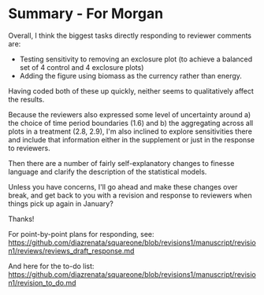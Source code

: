 # Summary - For Morgan

Overall, I think the biggest tasks directly responding to reviewer comments are:

- Testing sensitivity to removing an exclosure plot (to achieve a balanced set of 4 control and 4 exclosure plots)
- Adding the figure using biomass as the currency rather than energy.

Having coded both of these up quickly, neither seems to qualitatively affect the results.

Because the reviewers also expressed some level of uncertainty around a) the choice of time period boundaries (1.6) and b) the aggregating across all plots in a treatment (2.8, 2.9), I'm also inclined to explore sensitivities there and include that information either in the supplement or just in the response to reviewers.

Then there are a number of fairly self-explanatory changes to finesse language and clarify the description of the statistical models. 

Unless you have concerns, I'll go ahead and make these changes over break, and get back to you with a revision and response to reviewers when things pick up again in January?

Thanks!




For point-by-point plans for responding, see: https://github.com/diazrenata/squareone/blob/revisions1/manuscript/revision1/reviews/reviews_draft_response.md

And here for the to-do list: https://github.com/diazrenata/squareone/blob/revisions1/manuscript/revision1/revision_to_do.md